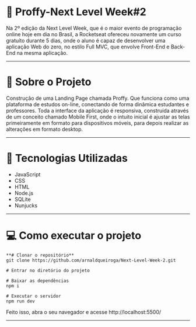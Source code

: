 # :rocket: Proffy-Next Level Week#2 

Na 2º edição da Next Level Week, que é o maior evento de programação online hoje em dia no Brasil, a Rocketseat ofereceu novamente um curso gratuíto durante 5 dias, onde o aluno é capaz de desenvolver uma aplicação Web do zero, no estilo Full MVC, que envolve Front-End e Back-End na mesma aplicação.

---

# 📝 Sobre o Projeto 

Construção de uma Landing Page chamada Proffy. Que funciona como uma plataforma de estudos on-line, conectando de forma dinâmica estudantes e professores. Toda a interface da aplicação é responsiva, construída através de um conceito chamado Mobile First, onde o intuito inicial é ajustar as telas primeiramente em formato para dispositivos móveis, para depois realizar as alterações em formato desktop.

---

# 📱 Tecnologias Utilizadas 

* JavaScript
* CSS
* HTML
* Node.js
* SQLite
* Nunjucks

---

# :computer: Como executar o projeto

```
**# Clonar o repositório**
git clone https://github.com/arnaldqueiroga/Next-Level-Week-2.git

# Entrar no diretório do projeto

# Baixar as dependências
npm i

# Executar o servidor
npm run dev
```


Feito isso, abra o seu navegador e acesse http://localhost:5500/

---


